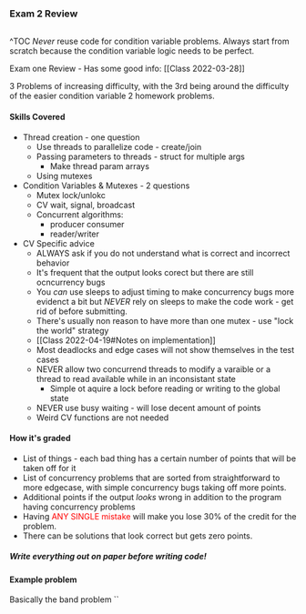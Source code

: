 ### Exam 2 Review
```toc
```
^TOC
*Never* reuse code for condition variable problems. Always start from scratch because the condition variable logic needs to be perfect.

Exam one Review - Has some good info: [[Class 2022-03-28]]

3 Problems of increasing difficulty, with the 3rd being around the difficulty of the easier condition variable 2 homework problems.

#### Skills Covered
- Thread creation - one question
	- Use threads to parallelize code - create/join
	- Passing parameters to threads - struct for multiple args
		- Make thread param arrays
	- Using mutexes
- Condition Variables & Mutexes - 2 questions
	- Mutex lock/unlokc
	- CV wait, signal, broadcast
	- Concurrent algorithms:
		- producer consumer
		- reader/writer
- CV Specific advice
	- ALWAYS ask if you do not understand what is correct and incorrect behavior
	- It's frequent that the output looks corect but there are still ocncurrency bugs
	- You *can* use sleeps to adjust timing to make concurrency bugs more evidenct a bit but *NEVER* rely on sleeps to make the code work - get rid of before submitting.
	- There's usually non reason to have more than one mutex - use "lock the world" strategy
	-  [[Class 2022-04-19#Notes on implementation]]
	- Most deadlocks and edge cases will not show themselves in the test cases
	- NEVER allow two concurrend threads to modify a varaible or a thread to read available while in an inconsistant state
		- Simple ot aquire a lock before reading or writing to the global state
	- NEVER use busy waiting - will lose decent amount of points
	- Weird CV functions are not needed
#### How it's graded
- List of things - each bad thing has a certain number of points that will be taken off for it
- List of concurrency problems that are sorted from straightforward to more edgecase, with simple concurrency bugs taking off more points.
- Additional points if the output *looks* wrong in addition to the program having concurrency problems
- Having <span style='color:red'>ANY SINGLE mistake</span> will make you lose 30% of the credit for the problem. 
- There can be solutions that look correct but gets zero points.
##### Write everything out on paper before writing code!

#### Example problem
Basically the band problem
``